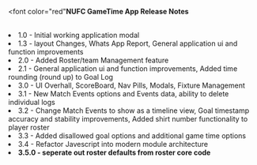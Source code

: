 <font color="red"<b>NUFC GameTime App Release Notes</b></font>
<br><br>
<li>1.0 - Initial working application modal</li>
<li>1.3 - layout Changes,  Whats App Report, General application ui and function improvements</li>
<li>2.0 - Added Roster/team Management feature
<li>2.1 - General application ui and function improvements, Added time rounding (round up) to Goal Log</li>
<li>3.0 - UI Overhall, ScoreBoard, Nav Pills, Modals, Fixture Management</li>
<li>3.1 - New Match Events options and Events data, ability to delete individual logs</li>
<li>3.2 - Change Match Events to show as a timeline view, Goal timestamp accuracy and stability improvements, Added shirt number functionality to player roster</li>
<li>3.3 - Added disallowed goal options and additional game time options</li>
<li>3.4 - Refactor Javescript into modern module architecture</li>
<li><b>3.5.0 - seperate out roster defaults from roster core code<b></li>